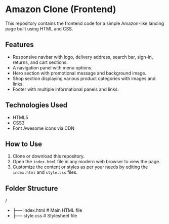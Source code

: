 # Amazon Clone (Frontend)

This repository contains the frontend code for a simple Amazon-like landing page built using HTML and CSS.

## Features

- Responsive navbar with logo, delivery address, search bar, sign-in, returns, and cart sections.
- A navigation panel with menu options.
- Hero section with promotional message and background image.
- Shop section displaying various product categories with images and links.
- Footer with multiple informational panels and links.

## Technologies Used

- HTML5
- CSS3
- Font Awesome icons via CDN

## How to Use

1. Clone or download this repository.
2. Open the `index.html` file in any modern web browser to view the page.
3. Customize the content or styles as per your needs by editing the `index.html` and `style.css` files.

## Folder Structure

/
- ├── index.html # Main HTML file
- ├── style.css # Stylesheet file

  

